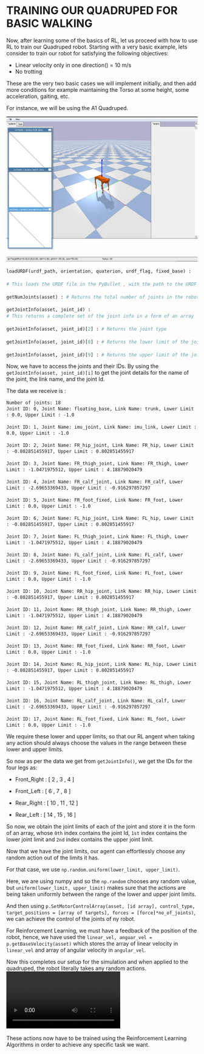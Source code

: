 # TRAINING OUR QUADRUPED FOR BASIC WALKING 

Now, after learning some of the basics of RL, let us proceed with how to use RL to train our Quadruped robot. Starting with a very basic example, lets consider to train our robot for satisfying the following objectives:
* Linear velocity only in one direction() = 10 m/s
* No trotting

These are the very two basic cases we will implement initially, and then add more conditions for example maintaining the Torso at some height, some acceleration, gaiting, etc.

For instance, we will be using the A1 Quadruped.

![alt text](assets/quad_in_pybullet.png)


``` python
loadURDF(urdf_path, orientation, quaterion, urdf_flag, fixed_base) : 

# This loads the URDF file in the PyBullet , with the path to the URDF file, the orientation, collision flag and whether the base is fixed(True or False)

getNumJoints(asset) : # Returns the total number of joints in the robot

getJointInfo(asset, joint_id) : 
# This returns a complete set of the joint info in a form of an array

getJointInfo(asset, joint_id)[2] : # Returns the joint type

getJointInfo(asset, joint_id)[8] : # Returns the lower limit of the joint angle

getJointInfo(asset, joint_id)[9] : # Returns the upper limit of the joint angle

```


Now, we have to access the joints and their IDs. By using the ` getJointInfo(asset, joint_id)[i]` to get the joint details for the name of the joint, the link name, and the joint Id. 

The data we receive is : 

``` terminal
Number of joints: 18
Joint ID: 0, Joint Name: floating_base, Link Name: trunk, Lower Limit : 0.0, Upper Limit : -1.0

Joint ID: 1, Joint Name: imu_joint, Link Name: imu_link, Lower Limit : 0.0, Upper Limit : -1.0

Joint ID: 2, Joint Name: FR_hip_joint, Link Name: FR_hip, Lower Limit : -0.802851455917, Upper Limit : 0.802851455917

Joint ID: 3, Joint Name: FR_thigh_joint, Link Name: FR_thigh, Lower Limit : -1.0471975512, Upper Limit : 4.18879020479

Joint ID: 4, Joint Name: FR_calf_joint, Link Name: FR_calf, Lower Limit : -2.69653369433, Upper Limit : -0.916297857297

Joint ID: 5, Joint Name: FR_foot_fixed, Link Name: FR_foot, Lower Limit : 0.0, Upper Limit : -1.0

Joint ID: 6, Joint Name: FL_hip_joint, Link Name: FL_hip, Lower Limit : -0.802851455917, Upper Limit : 0.802851455917

Joint ID: 7, Joint Name: FL_thigh_joint, Link Name: FL_thigh, Lower Limit : -1.0471975512, Upper Limit : 4.18879020479

Joint ID: 8, Joint Name: FL_calf_joint, Link Name: FL_calf, Lower Limit : -2.69653369433, Upper Limit : -0.916297857297

Joint ID: 9, Joint Name: FL_foot_fixed, Link Name: FL_foot, Lower Limit : 0.0, Upper Limit : -1.0

Joint ID: 10, Joint Name: RR_hip_joint, Link Name: RR_hip, Lower Limit : -0.802851455917, Upper Limit : 0.802851455917

Joint ID: 11, Joint Name: RR_thigh_joint, Link Name: RR_thigh, Lower Limit : -1.0471975512, Upper Limit : 4.18879020479

Joint ID: 12, Joint Name: RR_calf_joint, Link Name: RR_calf, Lower Limit : -2.69653369433, Upper Limit : -0.916297857297

Joint ID: 13, Joint Name: RR_foot_fixed, Link Name: RR_foot, Lower Limit : 0.0, Upper Limit : -1.0

Joint ID: 14, Joint Name: RL_hip_joint, Link Name: RL_hip, Lower Limit : -0.802851455917, Upper Limit : 0.802851455917

Joint ID: 15, Joint Name: RL_thigh_joint, Link Name: RL_thigh, Lower Limit : -1.0471975512, Upper Limit : 4.18879020479

Joint ID: 16, Joint Name: RL_calf_joint, Link Name: RL_calf, Lower Limit : -2.69653369433, Upper Limit : -0.916297857297

Joint ID: 17, Joint Name: RL_foot_fixed, Link Name: RL_foot, Lower Limit : 0.0, Upper Limit : -1.0

```

We require these lower and upper limits, so that our RL angent when taking any action should always choose the values in the range between these lower and upper limits.


So now as per the data we get from `getJointInfo()`, we get the IDs for the four legs as:

* Front_Right : [ 2 , 3 , 4 ]

* Front_Left : [ 6 , 7 , 8 ]

* Rear_Right : [ 10 , 11 , 12 ]

* Rear_Left : [ 14 , 15 , 16 ]

So now, we obtain the joint limits of each of the joint and store it in the form of an array, whose `0th` index contains the joint Id, `1st` index contains the lower joint limit and `2nd` index contains the upper joint limit.

Now that we have the joint limits, our agent can effortlessly choose any random action out of the limits it has.

For that case, we use `np.random.uniform(lower_limit, upper_limit)`.

Here, we are using numpy and so the `np.random` chooses any random value, but `uniform(lower_limit, upper_limit)` makes sure that the actions are being taken uniformly between the range of the lower and upper joint limits.

And then using `p.SetMotorControlArray(asset, [id array], control_type, target_positions = [array of targets], forces = [force]*no_of_joints)`, we can achieve the control of the joints of ny robot.

For Reinforcement Learning, we must have a feedback of the position of the robot, hence, we have used the `linear_vel, anguar_vel = p.getBaseVelocity(asset)` which stores the array of linear velocity in `linear_vel` and array of angular velocity in `angular_vel`.

Now this completes our setup for the simulation and when applied to the quadruped, the robot literally takes any random actions. 
<video controls src="assets/quad_sim_setup.mp4" title="quad_random_actions"></video>

These actions now have to be trained using the Reinforcement Learning Algorithms in order to achieve any specific task we want.